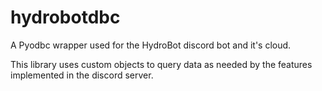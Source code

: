 hydrobotdbc
========
A Pyodbc wrapper used for the HydroBot discord bot and it's cloud.

This library uses custom objects to query data as needed by the features implemented in the discord server.
